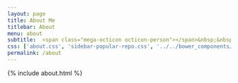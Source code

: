 ```yaml
---
layout: page
title: About Me
titlebar: About
menu: about
subtitle:  <span class="mega-octicon octicon-person"></span>&nbsp;&nbsp; I am a quant trader         
css: ['about.css', 'sidebar-popular-repo.css', '../../bower_components/flag-icon-css/css/flag-icon.min.css']
permalink: /about
---
```


{% include about.html %}


